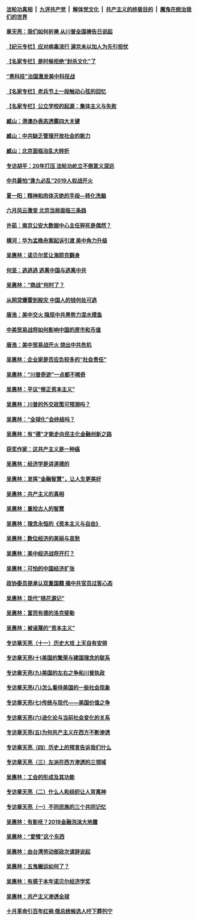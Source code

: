 ####  [法轮功真相](../../../../basic/blob/master/README.md?t=06250002) &nbsp;|&nbsp; [九评共产党](../../../../9ping.md/blob/master/README.md?t=06250002) &nbsp;|&nbsp; [解体党文化](../../../../jtdwh.md/blob/master/README.md?t=06250002)  &nbsp;|&nbsp; [共产主义的终极目的](../../../../gczydzjmd.md/blob/master/README.md?t=06250002) &nbsp;|&nbsp; [魔鬼在统治我们的世界](../../../../mgztzwmdsj.md/blob/master/README.md?t=06250002) 

#### [章天亮：我们如何祈祷 从川普全国祷告日说起](../pages/nsc423/n11944627.md?t=06250002) 

#### [【纪元专栏】应对病毒流行 渥京未以加人为先引担忧](../pages/nsc423/n11875714.md?t=06250002) 

#### [【名家专栏】是时候拒绝“封杀文化”了](../pages/nsc423/n11814093.md?t=06250002) 

#### [“黑科技”治国激发美中科技战](../pages/nsc423/n11638056.md?t=06250002) 

#### [【名家专栏】老兵节上一段触动心弦的回忆](../pages/nsc423/n11646016.md?t=06250002) 

#### [【名家专栏】公立学校的起源：集体主义与失败](../pages/nsc423/n11601833.md?t=06250002) 

#### [臧山：港澳办表态透露四大关键](../pages/nsc423/n11421628.md?t=06250002) 

#### [臧山：中共缺乏管理开放社会的能力](../pages/nsc423/n11407457.md?t=06250002) 

#### [臧山：北京面临治乱大转折](../pages/nsc423/n11406895.md?t=06250002) 

#### [专访胡平：20年打压 法轮功屹立不倒意义深远](../pages/nsc423/n11398800.md?t=06250002) 

#### [中共最怕“逢九必乱”2019人权战开火](../pages/nsc423/n11385248.md?t=06250002) 

#### [夏一阳：精神和肉体灭绝的手段—转化洗脑](../pages/nsc423/n11368250.md?t=06250002) 

#### [六月风云激变 北京当局面临三条路](../pages/nsc423/n11313668.md?t=06250002) 

#### [许茹：南京公安大数据中心主任猝死是偶然？](../pages/nsc423/n11064744.md?t=06250002) 

#### [横河：华为孟晚舟案起诉引渡 美中角力升级](../pages/nsc423/n11027230.md?t=06250002) 

#### [吴惠林：诺贝尔奖让海耶克翻身](../pages/nsc423/n10890049.md?t=06250002) 

#### [何坚：逃逃逃 逃离中国与逃离中共](../pages/nsc423/n10592891.md?t=06250002) 

#### [吴惠林：“商战”何时了？](../pages/nsc423/n10573558.md?t=06250002) 

#### [从网贷爆雷到股灾 中国人的钱何处可逃](../pages/nsc423/n10572800.md?t=06250002) 

#### [唐浩：美中交火 隐现中共黑势力混水摸鱼](../pages/nsc423/n10544040.md?t=06250002) 

#### [中美贸易战将如何影响中国的房市和币值](../pages/nsc423/n10543697.md?t=06250002) 

#### [唐浩：美中贸易战开火 烧出中共危机](../pages/nsc423/n10540126.md?t=06250002) 

#### [吴惠林：企业家是否应负较多的“社会责任”](../pages/nsc423/n10535022.md?t=06250002) 

#### [吴惠林：“川普奇迹”一点都不稀奇](../pages/nsc423/n10512808.md?t=06250002) 

#### [吴惠林：平议“修正资本主义”](../pages/nsc423/n10495724.md?t=06250002) 

#### [吴惠林：川普的外交政策可预测吗？](../pages/nsc423/n10462387.md?t=06250002) 

#### [吴惠林：“全球化”会终结吗？](../pages/nsc423/n10452838.md?t=06250002) 

#### [吴惠林：有“德”才能走向民主化金融创新之路](../pages/nsc423/n10432292.md?t=06250002) 

#### [获奖作家：这共产主义是一种癌](../pages/nsc423/n10431541.md?t=06250002) 

#### [吴惠林：经济学是讲道德的](../pages/nsc423/n10398014.md?t=06250002) 

#### [吴惠林：发挥“金融智慧”，让人生更美好](../pages/nsc423/n10375019.md?t=06250002) 

#### [吴惠林：共产主义的真相](../pages/nsc423/n10351394.md?t=06250002) 

#### [吴惠林：重拾古人的智慧](../pages/nsc423/n10337691.md?t=06250002) 

#### [吴惠林：理念永恒的《资本主义与自由》](../pages/nsc423/n10316274.md?t=06250002) 

#### [吴惠林：数位经济的美丽与哀愁](../pages/nsc423/n10292946.md?t=06250002) 

#### [吴惠林：美中经济战将开打？](../pages/nsc423/n10258825.md?t=06250002) 

#### [吴惠林：可怕的中国经济扩张](../pages/nsc423/n10219147.md?t=06250002) 

#### [政协委员提承认双重国籍 揭中共官员过客心态](../pages/nsc423/n10208809.md?t=06250002) 

#### [吴惠林：现代“桃花源记”](../pages/nsc423/n10185234.md?t=06250002) 

#### [吴惠林：富而有德的洛克斐勒](../pages/nsc423/n10142264.md?t=06250002) 

#### [吴惠林：被诬蔑的“资本主义”](../pages/nsc423/n10124816.md?t=06250002) 

#### [专访章天亮（十一）历史大戏 上天自有安排](../pages/nsc423/n10094905.md?t=06250002) 

#### [专访章天亮(十)美国的繁荣与建国理念的联系](../pages/nsc423/n10094899.md?t=06250002) 

#### [专访章天亮(九)美国的左右之争和川普执政](../pages/nsc423/n10094889.md?t=06250002) 

#### [专访章天亮(八)怎么看待美国的一些社会现象](../pages/nsc423/n10094857.md?t=06250002) 

#### [专访章天亮(七)传统与现代——美国价值之争](../pages/nsc423/n10093140.md?t=06250002) 

#### [专访章天亮(六)进化论与当前社会变化的关系](../pages/nsc423/n10092036.md?t=06250002) 

#### [专访章天亮(五)为何共产主义在西方不断渗透](../pages/nsc423/n10083620.md?t=06250002) 

#### [专访章天亮（四）历史上的预言告诉我们什么](../pages/nsc423/n10083606.md?t=06250002) 

#### [专访章天亮（三）左派在西方渗透的三领域](../pages/nsc423/n10081115.md?t=06250002) 

#### [吴惠林：工会的形成及其功能](../pages/nsc423/n10080633.md?t=06250002) 

#### [专访章天亮（二）什么人和组织让人背离神](../pages/nsc423/n10076637.md?t=06250002) 

#### [专访章天亮（一）不同民族的三个共同记忆](../pages/nsc423/n10074188.md?t=06250002) 

#### [吴惠林：有影呒？2018金融泡沫大地震](../pages/nsc423/n10040534.md?t=06250002) 

#### [吴惠林：“爱情”这个东西](../pages/nsc423/n10019423.md?t=06250002) 

#### [吴惠林：由台湾劳动部政次请辞说起](../pages/nsc423/n9979679.md?t=06250002) 

#### [吴惠林：五鬼搬运如何了？](../pages/nsc423/n9925338.md?t=06250002) 

#### [吴惠林：有感于本年诺贝尔经济学奖](../pages/nsc423/n9871883.md?t=06250002) 

#### [吴惠林：共产主义渗透全球](../pages/nsc423/n9812748.md?t=06250002) 

#### [十月革命引百年红祸 俄总统候选人吁下葬列宁](../pages/nsc423/n9810182.md?t=06250002) 

